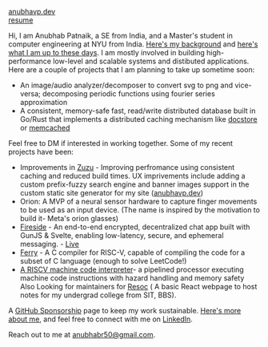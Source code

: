 [anubhavp.dev](https://anubhavp.dev/)  
[resume](https://anubhavp.dev/resume.pdf)

Hi, I am Anubhab Patnaik, a SE from India, and a Master's student in computer engineering at NYU from India. [Here's my background](https://anubhavp.dev/journey.html) and [here's what I am up to these days](https://anubhavp.dev/current.html). I am mostly involved in building high-performance low-level and scalable systems and distibuted applications. Here are a couple of projects that I am planning to take up sometime soon:

- An image/audio analyzer/decomposer to convert svg to png and vice-versa; decomposing periodic functions using fourier series approximation
- A consistent, memory-safe fast, read/write distributed database built in Go/Rust that implements a distributed caching mechanism like [docstore](https://www.uber.com/en-IN/blog/how-uber-serves-over-40-million-reads-per-second-using-an-integrated-cache/) or [memcached](https://memcached.org/)

Feel free to DM if interested in working together. Some of my recent projects have been:

- Improvements in [Zuzu](https://github.com/anubhavp-dev/zuzu) - Improving perfromance using consistent caching and reduced build times. UX imprivements include adding a custom prefix-fuzzy search engine and banner images support in the custom static site generator for my site ([anubhavp.dev](https://anubhavp.dev/))
- Orion: A MVP of a neural sensor hardware to capture finger movements to be used as an input device. (The name is inspired by the motivation to build it- Meta's orion glasses)
- [Fireside](https://anubhavpgit/fireside) - An end-to-end encrypted, decentralized chat app built with GunJS & Svelte, enabling low-latency, secure, and ephemeral messaging. - [Live](https://anubhavp.dev/fireside)
- [Ferry](https://github.com/anubhavp-dev/ferry) - A C compiler for RISC-V, capable of compiling the code for a subset of C language (enough to solve LeetCode!)
- [A RISCV machine code interpreter](https://anubhavp.dev/blog/hacktoberfest)-  a pipelined processor executing machine code instructions with hazard handling and memory safety
Also Looking for maintainers for [Resoc](https://resoc.in) ( A basic React webpage to host notes for my undergrad college from SIT, BBS).

A [GitHub Sponsorship](https://github.com/sponsors/muttonbiryani69/) page to keep my work sustainable. [Here's more about me](https://anubhavp.dev/about.html), and feel free to connect with me on [LinkedIn](https://www.linkedin.com/in/anubhabpatnaik/).

Reach out to me at <anubhabr50@gmail.com>.
